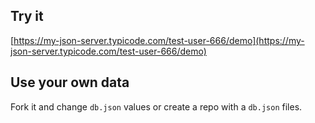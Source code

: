 ## Try it

[https://my-json-server.typicode.com/test-user-666/demo](https://my-json-server.typicode.com/test-user-666/demo)

## Use your own data

Fork it and change `db.json` values or create a repo with a `db.json` files.
